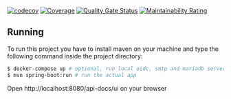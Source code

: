 [![codecov](https://codecov.io/gh/dianw/lungo/branch/main/graph/badge.svg?token=1zmZYwAysF)](https://codecov.io/gh/dianw/lungo)
[![Coverage](https://sonarcloud.io/api/project_badges/measure?project=dianw_lungo&metric=coverage)](https://sonarcloud.io/summary/new_code?id=dianw_lungo)
[![Quality Gate Status](https://sonarcloud.io/api/project_badges/measure?project=dianw_lungo&metric=alert_status)](https://sonarcloud.io/summary/new_code?id=dianw_lungo)
[![Maintainability Rating](https://sonarcloud.io/api/project_badges/measure?project=dianw_lungo&metric=sqale_rating)](https://sonarcloud.io/summary/new_code?id=dianw_lungo)


## Running
To run this project you have to install maven on your machine and type the following command inside the project directory:
```bash
$ docker-compose up # optional, run local oidc, smtp and mariadb server locally
$ mvn spring-boot:run # run the actual app
```

Open http://localhost:8080/api-docs/ui on your browser
